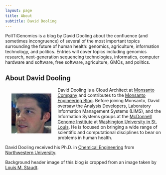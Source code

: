 ```yaml
---
layout: page
title: About
subtitle: David Dooling
---
```


PolITiGenomics is a blog by David Dooling about the confluence (and
sometimes incongruence) of several of the most important topics
surrounding the future of human health: genomics, agriculture,
information technology, and politics.  Entries will cover topics
including genomics research, next-generation sequencing technologies,
informatics, computer hardware and software, free software,
agriculture, GMOs, and politics.

## About David Dooling

<img align="left" title="David Dooling" src="/assets/dd.jpg"
alt="David Dooling" width="128" height="128" style="margin: 20px" />
David Dooling is a Cloud Architect at
[Monsanto Company](http://www.monsanto.com) and contributes to the
[Monsanto Engineering Blog](http://engineering.monsanto.com).  Before
joining Monsanto, David oversaw the Analysis Developers, Laboratory
Information Management Systems (LIMS), and the Information Systems
groups at the [McDonnell Genome Institute](http://genome.wustl.edu/)
at [Washington University in St.  Louis](http://www.wustl.edu/).  He
is focused on bringing a wide range of scientific and computational
disciplines to bear on problems in human health.

David Dooling received his Ph.D. in [Chemical
Engineering](http://www.chem-biol-eng.northwestern.edu/) from [Northwestern
University](http://www.northwestern.edu/).

Background header image of this blog is cropped from an image taken by [Louis
M. Staudt](https://commons.wikimedia.org/wiki/File:Mouse_cdna_microarray.jpg).
